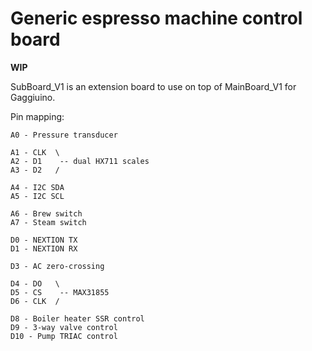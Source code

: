 # Generic espresso machine control board

**WIP**

SubBoard_V1 is an extension board to use on top of MainBoard_V1 for Gaggiuino.

Pin mapping:  

```
A0 - Pressure transducer

A1 - CLK  \
A2 - D1    -- dual HX711 scales
A3 - D2   /

A4 - I2C SDA
A5 - I2C SCL

A6 - Brew switch
A7 - Steam switch

D0 - NEXTION TX
D1 - NEXTION RX

D3 - AC zero-crossing

D4 - DO   \
D5 - CS    -- MAX31855
D6 - CLK  /

D8 - Boiler heater SSR control
D9 - 3-way valve control
D10 - Pump TRIAC control
